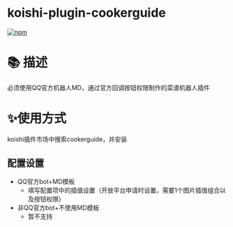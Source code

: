 # koishi-plugin-cookerguide

[![npm](https://img.shields.io/npm/v/koishi-plugin-cookerguide?style=flat-square)](https://www.npmjs.com/package/koishi-plugin-cookerguide)

# 📚 描述
必须使用QQ官方机器人MD，通过官方回调按钮权限制作的菜谱机器人插件
# ✨使用方式

koishi插件市场中搜索cookerguide，并安装

## 配置设置
- QQ官方bot+MD模板
    - 填写配置项中的插值设置（开放平台申请时设置，需要1个图片插值组合以及按钮权限）
- 非QQ官方bot+不使用MD模板
    - 暂不支持
